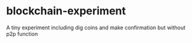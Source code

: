 # blockchain-experiment
A tiny experiment including dig coins and make confirmation but   without p2p function 
